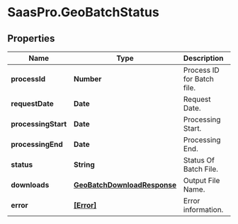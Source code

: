 # SaasPro.GeoBatchStatus

## Properties

Name | Type | Description | Notes
------------ | ------------- | ------------- | -------------
**processId** | **Number** | Process ID for Batch file. | [optional] 
**requestDate** | **Date** | Request Date. | [optional] 
**processingStart** | **Date** | Processing Start. | [optional] 
**processingEnd** | **Date** | Processing End. | [optional] 
**status** | **String** | Status Of Batch File. | [optional] 
**downloads** | [**GeoBatchDownloadResponse**](GeoBatchDownloadResponse.md) | Output File Name. | [optional] 
**error** | [**[Error]**](Error.md) | Error information. | [optional] 



